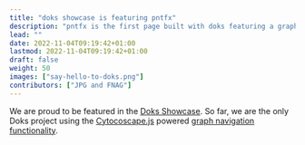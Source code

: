 ```yaml
---
title: "doks showcase is featuring pntfx"
description: "pntfx is the first page built with doks featuring a graph navigation."
lead: ""
date: 2022-11-04T09:19:42+01:00
lastmod: 2022-11-04T09:19:42+01:00
draft: false
weight: 50
images: ["say-hello-to-doks.png"]
contributors: ["JPG and FNAG"]
---
```


We are proud to be featured in the [Doks Showcase](https://getdoks.org/showcase/pntfx/). So far, we are the only Doks project using the [Cytocoscape.js](https://js.cytoscape.org/) powered [graph navigation functionality](https://getdoks.org/showcase/functionalities/graph-navigation/).

